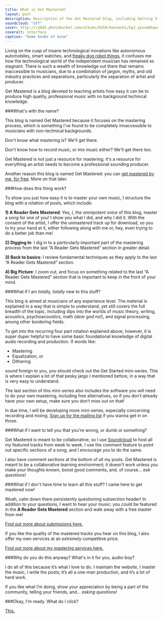 ```yaml
---
title: What is Get Mastered?
layout: post
description: Description of the Get Mastered blog, including Getting Started mini-series, commenting, and submissions
soundcloud: "off"
cover: http://i1045.photobucket.com/albums/b459/keenanhi/bg3_zpsum0bqwdt.jpg
coveralt: interface
caption: "Some knobs of mine"
---
```


Living on the cusp of insane technological inovations like autonomous automobiles, smart watches, and [freaky dog robot things](https://www.youtube.com/watch?v=M8YjvHYbZ9w), it confuses me how the technological world of the independent musician has remained so stagnant. There is such a wealth of knowledge out there that remains inaccessible to musicians, due to a combination of jargon, myths, and old industry practices and separations, particularly the separation of artist and producer.

Get Mastered is a blog devoted to teaching artists how easy it can be to produce high quality, professional music with no background techincal knowledge.

###What's with the name?

This blog is named Get Mastered because it focuses on the mastering process, which is something I've found to be completely innaccessible to musicians with non-technical backgrounds. 

Don't know what mastering is? We'll get there. 

Don't know how to record music, or mix music either? We'll get there too. 

Get Mastered is not just a resource for mastering; it's a resource for everything an artist needs to become a professional sounding producer.

Another reason this blog is named Get Mastered: you can [get mastered by me, for free](/#get_mastered). More on that later.

###How does this thing work?

To show you just how easy it is to master your own music, I structure the blog with a rotation of posts, which include:

**1) A Reader Gets Mastered**: Yes, I, the omnipotent voice of this blog, master a song for one of you! I show you what I did, and why I did it. With the consent of the artist, I offer the unmastered track up for download, so you to try your hand at it, either following along with me or, hey, even trying to do a better job than me!

**2) Digging In**: I dig in to a particularly important part of the mastering process from the last “A Reader Gets Mastered” section in greater detail.

**3) Back to basics**: I review fundamental techniques as they apply to the last “A Reader Gets Mastered” section.

**4) Big Picture**: I zoom out, and focus on something related to the last “A Reader Gets Mastered” section that is important to keep in the front of your mind.

###What if I am totally, *totally* new to this stuff?

This blog is aimed at musicians of any experience level. The material is explained in a way that is simple to understand, yet still covers the full breadth of the topic, including dips into the worlds of music theory, writing, acoustics, psychoacoustics, math (*dear god no!*), and signal processing, among other bordering fields.  

To get into the recurring four part rotation explained above, however, it is super duper helpful to have some basic foundational knowledge of digital audio recording and production. If words like:

- Mastering
- Equalization, or
- Dithering

sound foreign to you, you should check out the Get Started mini-series. This is where I explain a lot of that pesky jargo I mentioned before, in a way that is very easy to understand.

The last section of this mini-series also includes the software you will need to do your own mastering, including free alternatives, so if you don’t already have your own setup, make sure you don’t miss out on that!

In due time, I will be developing more mini-series, especially concerning recording and mixing. [Sign up for the mailing list](/#mailing_list) if you wanna get in on those.

###What if I want to tell you that you're wrong, or dumb or something?

Get Mastered is meant to be collaborative, so I use [Soundcloud](www.soundcloud.com/) to host all my featured tracks from week to week. I use the comment feature to point out specific sections of a song, and I encourage you to do the same. 

I also have comment sections at the bottom of all my posts. Get Mastered is meant to be a collaborative learning environment; it doesn’t work unless you make your thoughts known, boost good comments, and, of course... *ask questions!*

###What if I don't have time to learn all this stuff? I came here to get mastered *now*!

Woah, calm down there persistently questioning subsection header! In addition to your questions, I want to hear your music: you could be featured in the **A Reader Gets Mastered** section and walk away with a free master from me! 

[Find out more about submissions here.](/#submissions)

If you like the quality of the mastered tracks you hear on this blog, I also offer my own services at an *extremely* competitive price.

[Find out more about my mastering services here.](/mastering-services)

###Why do you do this anyway? What's in it for you, audio-boy?

I do all of this because it’s what I love to do. I maintain the website, I master the music, I write the posts; it’s all a one-man production, and it’s a lot of hard work. 

If you like what I’m doing, show your appreciation by being a part of the community, telling your friends, and...  *asking questions!*

###Okay, I'm ready. What do I click?

[This.](/blog/)

